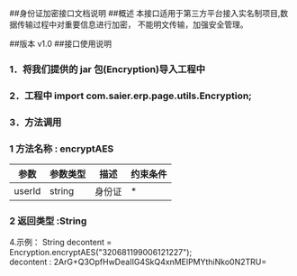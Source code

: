 ##身份证加密接口文档说明
##概述 
本接口适用于第三方平台接入实名制项目,数据传输过程中对重要信息进行加密，
不能明文传输，加强安全管理。  
	
##版本
v1.0
##接口使用说明 
### 1．将我们提供的 jar 包(Encryption)导入工程中 
### 2．工程中 import com.saier.erp.page.utils.Encryption; 
### 3．方法调用 

### 1 方法名称 : encryptAES
参数 | 参数类型 | 描述|约束条件  
 ----|------|------ |------     
 userId | string| 身份证 |*
 ### 2 返回类型 :String
 4.示例：
  String decontent = Encryption.encryptAES("320681199006121227");    
decontent  : 2ArG+Q3OpfHwDeaIIG4SkQ4xnMElPMYthiNko0N2TRU= 
 
